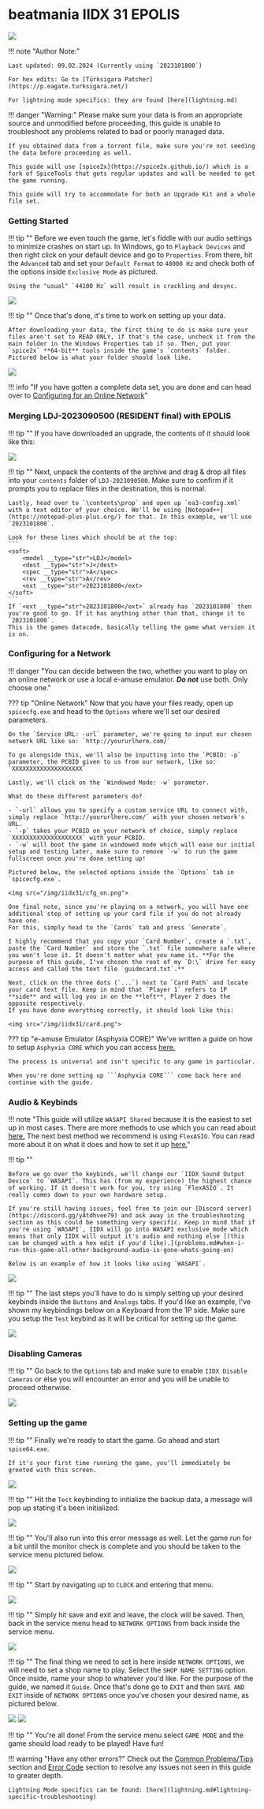 # beatmania IIDX 31 EPOLIS

<img src="/img/iidx31/epolis.png">

!!! note "Author Note:"

	Last updated: 09.02.2024 (Currently using `2023101800`)
	
	For hex edits: Go to [Türksigara Patcher](https://p.eagate.turksigara.net/)

	For lightning mode specifics: they are found [here](lightning.md)

!!! danger "Warning:"
	Please make sure your data is from an appropriate source and unmodified before proceeding, this guide is unable to troubleshoot any problems related to bad or poorly managed data.

	If you obtained data from a torrent file, make sure you're not seeding the data before proceeding as well.

	This guide will use [spice2x](https://spice2x.github.io/) which is a fork of SpiceTools that gets regular updates and will be needed to get the game running.

	This guide will try to accommodate for both an Upgrade Kit and a whole file set.


### Getting Started

!!! tip ""
	Before we even touch the game, let's fiddle with our audio settings to minimize crashes on start up. In Windows, go to `Playback Devices` and then right click on your default device and go to `Properties`. From there, hit the `Advanced` tab and set your `Default Format` to `48000 Hz` and check both of the options inside `Exclusive Mode` as pictured.

	Using the "usual" `44100 Hz` will result in crackling and desync.

<img src="/img/gen/480.png">

!!! tip ""
	Once that's done, it's time to work on setting up your data.

	After downloading your data, the first thing to do is make sure your files aren't set to READ ONLY, if that's the case, uncheck it from the main folder in the Windows Properties tab if so. Then, put your `spice2x` **64-bit** tools inside the game's `contents` folder. Pictured below is what your folder should look like.

<img src="/img/iidx31/1.png">

!!! info "If you have gotten a complete data set, you are done and can head over to [Configuring for an Online Network](setup.md#configuring-for-an-online-network)"

### Merging LDJ-2023090500 (RESIDENT final) with EPOLIS

!!! tip ""
	If you have downloaded an upgrade, the contents of it should look like this:

<img src="/img/iidx31/upgrade.png">

!!! tip ""
	Next, unpack the contents of the archive and drag & drop all files into your `contents` folder of `LDJ-2023090500`. Make sure to confirm if it prompts you to replace files in the destination, this is normal.

	Lastly, head over to `\contents\prop` and open up `ea3-config.xml` with a text editor of your choice. We'll be using [Notepad++](https://notepad-plus-plus.org/) for that. In this example, we'll use `2023101800`.

	Look for these lines which should be at the top:
	```
	<soft>
    	<model __type="str">LDJ</model>
    	<dest __type="str">J</dest>
    	<spec __type="str">A</spec>
        <rev __type="str">A</rev>
        <ext __type="str">2023101800</ext>
    </soft>
	```
	If `<ext __type="str">2023101800</ext>` already has `2023101800` then you're good to go. If it has anything other than that, change it to `2023101800`.
	This is the games datacode, basically telling the game what version it is on.


### Configuring for a Network

!!! danger "You can decide between the two, whether you want to play on an online network or use a local e-amuse emulator. ***Do not*** use both. Only choose one."

??? tip "Online Network"
	Now that you have your files ready, open up `spicecfg.exe` and head to the `Options` where we'll set our desired parameters.
	
	On the `Service URL: -url` parameter, we're going to input our chosen network URL like so: `http://yoururlhere.com/`

	To go alongside this, we'll also be inputting into the `PCBID: -p` parameter, the PCBID given to us from our network, like so: `XXXXXXXXXXXXXXXXXXXX`

	Lastly, we'll click on the `Windowed Mode: -w` parameter.

	What do these different parameters do?

	- `-url` allows you to specify a custom service URL to connect with, simply replace `http://yoururlhere.com/` with your chosen network's URL.
	- `-p` takes your PCBID on your network of choice, simply replace `XXXXXXXXXXXXXXXXXXXX` with your PCBID.
	- `-w` will boot the game in windowed mode which will ease our initial setup and testing later, make sure to remove `-w` to run the game fullscreen once you're done setting up!

	Pictured below, the selected options inside the `Options` tab in `spicecfg.exe`.

	<img src="/img/iidx31/cfg_on.png">

	One final note, since you're playing on a network, you will have one additional step of setting up your card file if you do not already have one.
	For this, simply head to the `Cards` tab and press `Generate`.

	I highly recommend that you copy your `Card Number`, create a `.txt`, paste the `Card Number` and store the `.txt` file somewhere safe where you won't lose it. It doesn't matter what you name it. **For the purpose of this guide, I've chosen the root of my `D:\` drive for easy access and called the text file `guidecard.txt`.**

	Next, click on the three dots (`...`) next to `Card Path` and locate your card text file. Keep in mind that `Player 1` refers to 1P **side** and will log you in on the **left**, Player 2 does the opposite respectively.
	If you have done everything correctly, it should look like this:

	<img src="/img/iidx31/card.png">

??? tip "e-amuse Emulator (Asphyxia CORE)"
	We've written a guide on how to setup ```Asphyxia CORE``` which you can access [here.](/extras/asphyxia)

	The process is universal and isn't specific to any game in particular.

	When you're done setting up ```Asphyxia CORE``` come back here and continue with the guide.

### Audio & Keybinds

!!! note "This guide will utilize ```WASAPI Shared``` because it is the easiest to set up in most cases. There are more methods to use which you can read about [here.](/extras/audio/) The next best method we recommend is using ```FlexASIO```. You can read more about it on what it does and how to set it up [here.](/extras/streamaudio/#option-4-flexasio)"

!!! tip ""
	
	Before we go over the keybinds, we'll change our `IIDX Sound Output Device` to `WASAPI`. This has (from my experience) the highest chance of working. If it doesn't work for you, try using `FlexASIO`. It really comes down to your own hardware setup. 
	
	If you're still having issues, feel free to join our [Discord server](https://discord.gg/yAtdhvee79) and ask away in the troubleshooting section as this could be something very specific. Keep in mind that if you're using `WASAPI`, IIDX will go into WASAPI exclusive mode which means that only IIDX will output it's audio and nothing else [(this can be changed with a hex edit if you'd like).](problems.md#when-i-run-this-game-all-other-background-audio-is-gone-whats-going-on)

	Below is an example of how it looks like using `WASAPI`.

<img src="/img/iidx31/wasapi.png">

!!! tip ""
	The last steps you'll have to do is simply setting up your desired keybinds inside the `Buttons` and `Analogs` tabs. If you'd like an example, I've shown my keybindings below on a Keyboard from the 1P side. Make sure you setup the `Test` keybind as it will be critical for setting up the game. 

<img src="/img/iidx31/iidx_bind.png">

### Disabling Cameras

!!! tip ""
	Go back to the `Options` tab and make sure to enable `IIDX Disable Cameras` or else you will encounter an error and you will be unable to proceed otherwise.

<img src="/img/iidx31/disable_cam.png">

### Setting up the game

!!! tip ""
	Finally we're ready to start the game. Go ahead and start `spice64.exe`.

	If it's your first time running the game, you'll immediately be greeted with this screen.

<img src="/img/iidx31/2.png">

!!! tip ""
	Hit the `Test` keybinding to initialize the backup data, a message will pop up stating it's been initialized.

<img src="/img/iidx31/3.png">

!!! tip ""
	You'll also run into this error message as well. Let the game run for a bit until the monitor check is complete and you should be taken to the service menu pictured below.

<img src="/img/iidx31/4.png">

!!! tip ""
	Start by navigating up to `CLOCK` and entering that menu.

<img src="/img/iidx31/5.png">

!!! tip ""
	Simply hit save and exit and leave, the clock will be saved. Then, back in the service menu head to `NETWORK OPTIONS` from back inside the service menu.

<img src="/img/iidx25/11.png">

!!! tip ""
	The final thing we need to set is here inside `NETWORK OPTIONS`, we will need to set a shop name to play. Select the `SHOP NAME SETTING` option. Once inside, name your shop to whatever you'd like. For the purpose of the guide, we named it `Guide`. Once that's done go to `EXIT` and then `SAVE AND EXIT` inside of `NETWORK OPTIONS` once you've chosen your desired name, as pictured below.

<img src="/img/iidx25/12.png">

<img src="/img/iidx25/13.png">

!!! tip ""
	You're all done! From the service menu select `GAME MODE` and the game should load ready to be played! Have fun!

!!! warning "Have any other errors?"
	Check out the [Common Problems/Tips](problems.md) section and [Error Code](/errorcodes/) section to resolve any issues not seen in this guide to greater depth.

	Lightning Mode specifics can be found: [here](lightning.md#lightning-specific-troubleshooting)

